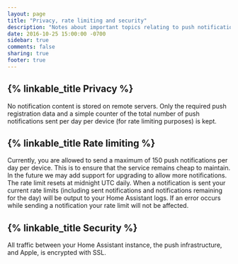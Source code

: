 ```yaml
---
layout: page
title: "Privacy, rate limiting and security"
description: "Notes about important topics relating to push notifications"
date: 2016-10-25 15:00:00 -0700
sidebar: true
comments: false
sharing: true
footer: true
---
```


## {% linkable_title Privacy %}

No notification content is stored on remote servers. Only the required push registration data and a simple counter of the total number of push notifications sent per day per device (for rate limiting purposes) is kept.

## {% linkable_title Rate limiting %}

Currently, you are allowed to send a maximum of 150 push notifications per day per device. This is to ensure that the service remains cheap to maintain. In the future we may add support for upgrading to allow more notifications. The rate limit resets at midnight UTC daily. When a notification is sent your current rate limits (including sent notifications and notifications remaining for the day) will be output to your Home Assistant logs. If an error occurs while sending a notification your rate limit will not be affected.

## {% linkable_title Security %}

All traffic between your Home Assistant instance, the push infrastructure, and Apple, is encrypted with SSL.

